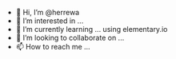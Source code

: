 - 👋 Hi, I’m @herrewa
- 👀 I’m interested in ...
- 🌱 I’m currently learning ... using elementary.io
- 💞️ I’m looking to collaborate on ...
- 📫 How to reach me ...

<!---
herrewa/herrewa is a ✨ special ✨ repository because its `README.md` (this file) appears on your GitHub profile.
You can click the Preview link to take a look at your changes.
--->
